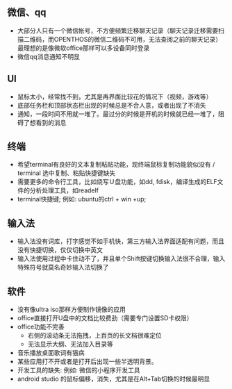 ## 微信、qq
   - 大部分人只有一个微信帐号，不方便频繁迁移聊天记录（聊天记录迁移需要扫描二维码，而OPENTHOS的微信二维码不可用，无法查阅之前的聊天记录）  
   最理想的是像微软office那样可以多设备同时登录
   - 微信qq消息通知不明显

## UI
   - 鼠标太小，经常找不到，尤其是再界面比较花的情况下（视频，游戏等）
   - 底部任务栏和顶部状态栏出现的时候总是不合人意，或者出现了不消失
   - 通知，一段时间不用就一堆了。最过分的时候是开机的时候就已经一堆了，阻碍了想看到的消息

## 终端
   - 希望terminal有良好的文本复制粘贴功能，现终端鼠标复制功能貌似没有 / terminal 选中复制、粘贴快捷键缺失
   - 需要更多的命令行工具，比如烧写Ｕ盘功能，如dd, fdisk，编译生成的ELF文件的分析处理工具，如readelf
   - terminal快捷键; 例如: ubuntu的ctrl + win +up;

## 输入法
   - 输入法没有词库，打字感觉不如手机快，第三方输入法界面适配有问题，而且没有快捷切换，仅仅切换中英文
   - 输入法使用过程中卡住动不了，并且单个Shift按键切换输入法很不合理，输入特殊符号就莫名奇妙输入法切换了

## 软件
   - 没有像ultra iso那样方便制作镜像的应用
   - office直接打开U盘中的文档比较费劲（需要专门设置SD卡权限）
   - office功能不完善
      - 右侧的滚动条无法拖拽，上百页的长文档很难定位
      - 无法显示大纲、无法加入目录等
   - 音乐播放桌面歌词有猫病
   - 某些应用打不开或者是打开后出现一些半透明背景。
   - 开发工具的缺失: 例如: 微信的小程序开发工具
   - android studio 的鼠标偏移，消失，尤其是在Alt+Tab切换的时候最明显
